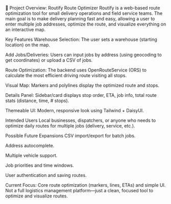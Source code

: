 🚚 Project Overview: Routify Route Optimizer
Routify is a web-based route optimization tool for small delivery operations and field service teams. The main goal is to make delivery planning fast and easy, allowing a user to enter multiple job addresses, optimize the route, and visualize everything on an interactive map.

Key Features
Warehouse Selection: The user sets a warehouse (starting location) on the map.

Add Jobs/Deliveries: Users can input jobs by address (using geocoding to get coordinates) or upload a CSV of jobs.

Route Optimization: The backend uses OpenRouteService (ORS) to calculate the most efficient driving route visiting all stops.

Visual Map: Markers and polylines display the optimized route and stops.

Details Panel: Sidebar/card displays stop order, ETA, job info, total route stats (distance, time, # stops).

Themeable UI: Modern, responsive look using Tailwind + DaisyUI.

Intended Users
Local businesses, dispatchers, or anyone who needs to optimize daily routes for multiple jobs (delivery, service, etc.).

Possible Future Expansions
CSV import/export for batch jobs.

Address autocomplete.

Multiple vehicle support.

Job priorities and time windows.

User authentication and saving routes.

Current Focus:
Core route optimization (markers, lines, ETAs) and simple UI. Not a full logistics management platform—just a clean, focused tool to optimize and visualize routes.
